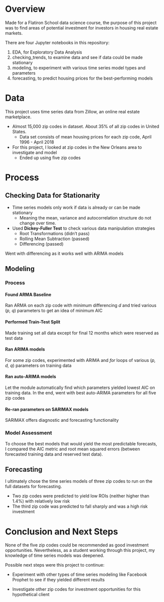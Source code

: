 # Overview

Made for a Flatiron School data science course, the purpose of this project was to find areas of potential investment for investors in housing real estate markets. 

There are four Jupyter notebooks in this repository:

1. EDA, for Exploratory Data Analysis
2. checking_trends, to examine data and see if data could be made stationary
3. modeling, to experiment with various time series model types and parameters
4. forecasting, to predict housing prices for the best-performing models 

# Data

This project uses time series data from Zillow, an online real estate marketplace. 

- Almost 15,000 zip codes in dataset. About 35% of all zip codes in United States.
  - Data set consists of mean housing prices for each zip code, April 1996 - April 2018
- For this project, I looked at zip codes in the New Orleans area to investigate and model
  - Ended up using five zip codes

# Process

## Checking Data for Stationarity

- Time series models only work if data is already or can be made stationary
  - Meaning the mean, variance and autocorrelation structure do not change over time. 
- Used **Dickey-Fuller Test** to check various data manipulation strategies
  - Root Transformations (didn’t pass)
  - Rolling Mean Subtraction (passed)
  - Differencing (passed)

Went with differencing as it works well with ARIMA models



## Modeling

### Process

#### Found ARMA Baseline

Ran ARMA on each zip code with minimum differencing *d* and tried various (*p, q*) parameters to get an idea of minimum AIC 

#### Performed Train-Test Split 

Made training set all data except for final 12 months which were reserved as test data

#### Ran ARIMA models

For some zip codes, experimented with ARIMA and *for* loops of various (*p, d, q*) parameters on training data

#### Ran auto-ARIMA models

Let the module automatically find which parameters yielded lowest AIC on training data. In the end, went with best auto-ARIMA parameters for all five zip codes

#### Re-ran parameters on SARIMAX models

SARIMAX offers diagnostic and forecasting functionality 

### Model Assessment

To choose the best models that would yield the most predictable forecasts, I compared the AIC metric and root mean squared errors (between forecasted training data and reserved test data). 

## Forecasting

I ultimately chose the time series models of three zip codes to run on the full datasets for forecasting. 

- Two zip codes were  predicted to yield low ROIs (neither higher than 1.4%) with relatively low risk
- The third zip code was predicted to fall sharply and was a high risk investment

# Conclusion and Next Steps

None of the five zip codes could be recommended as good investment opportunities. Nevertheless, as a student working through this project, my knowledge of time series models was deepened. 

Possible next steps were this project to continue:

- Experiment with other types of time series modeling like Facebook Prophet to see if they yielded different results

- Investigate other zip codes for investment opportunities for this hypothetical client 